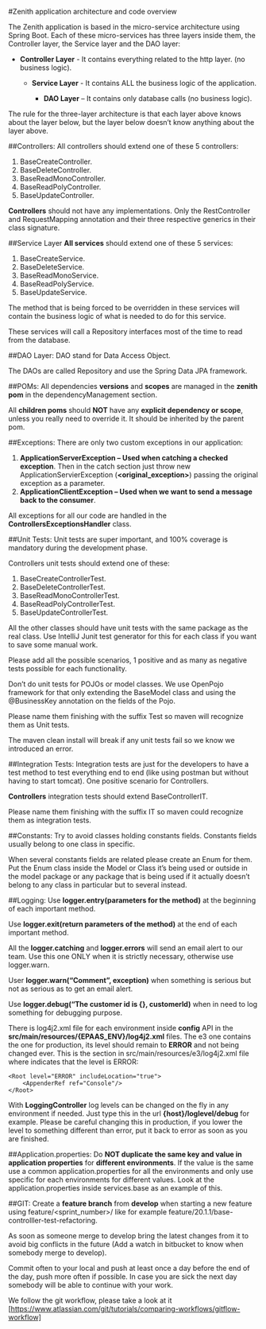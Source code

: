 #Zenith application architecture and code overview

The Zenith application is based in the micro-service architecture using Spring Boot. Each of these micro-services has three layers inside them, the Controller layer, the Service layer and the DAO layer:

 * **Controller Layer** - It contains everything related to the http layer. (no business logic).

    * **Service Layer** - It contains ALL the business logic of the application.

        * **DAO Layer** – It contains only database calls (no business logic).

The rule for the three-layer architecture is that each layer above knows about the layer below, but the layer below doesn’t know anything about the layer above.

##Controllers:
All controllers should extend one of these 5 controllers:

1.	BaseCreateController.
2.	BaseDeleteController.
3.	BaseReadMonoController.
4.	BaseReadPolyController.
5.	BaseUpdateController.

**Controllers** should not have any implementations. Only the RestController and RequestMapping annotation and their three respective generics in their class signature.

##Service Layer
**All services** should extend one of these 5 services:

1.	BaseCreateService.
2.	BaseDeleteService.
3.	BaseReadMonoService.
4.	BaseReadPolyService.
5.	BaseUpdateService.

The method that is being forced to be overridden in these services will contain the business logic of what is needed to do for this service.

These services will call a Repository interfaces most of the time to read from the database.

##DAO Layer:
DAO stand for Data Access Object.

The DAOs are called <EntityName>Repository and use the Spring Data JPA framework.

##POMs:
All dependencies **versions** and **scopes** are managed in the **zenith pom** in the dependencyManagement section.

All **children poms** should **NOT** have any **explicit dependency or scope**, unless you really need to override it. It should be inherited by the parent pom.

##Exceptions:
There are only two custom exceptions in our application: 

1. **ApplicationServerException – Used when catching a checked exception**. Then in the catch section just throw new ApplicationServierException (**<original_exception>**) passing the original exception as a parameter.
2. **ApplicationClientException – Used when we want to send a message back to the consumer**.

All exceptions for all our code are handled in the **ControllersExceptionsHandler** class.

##Unit Tests:
Unit tests are super important, and 100% coverage is mandatory during the development phase.

Controllers unit tests should extend one of these:
1.	BaseCreateControllerTest.
2.	BaseDeleteControllerTest.
3.	BaseReadMonoControllerTest.
4.	BaseReadPolyControllerTest.
5.	BaseUpdateControllerTest.

All the other classes should have unit tests with the same package as the real class. Use IntelliJ Junit test generator for this for each class if you want to save some manual work.

Please add all the possible scenarios, 1 positive and as many as negative tests possible for each functionality.

Don’t do unit tests for POJOs or model classes. We use OpenPojo framework for that only extending the BaseModel class and using the @BusinessKey annotation on the fields of the Pojo.

Please name them finishing with the suffix Test so maven will recognize them as Unit tests.

The maven clean install will break if any unit tests fail so we know we introduced an error.

##Integration Tests:
Integration tests are just for the developers to have a test method to test everything end to end (like using postman but without having to start tomcat).  One positive scenario for Controllers.

**Controllers** integration tests should extend BaseControllerIT.

Please name them finishing with the suffix IT so maven could recognize them as integration tests.

##Constants:
Try to avoid classes holding constants fields. Constants fields usually belong to one class in specific.

When several constants fields are related please create an Enum for them. Put the Enum class inside the Model or Class it’s being used or outside in the model package or any package that is being used if it actually doesn’t belong to any class in particular but to several instead.

##Logging:
Use **logger.entry(parameters for the method)** at the beginning of each important method.

Use **logger.exit(return parameters of the method)** at the end of each important method.

All the **logger.catching** and **logger.errors** will send an email alert to our team. Use this one ONLY when it is strictly necessary, otherwise use logger.warn.

User **logger.warn(“Comment”, exception)** when something is serious but not as serious as to get an email alert.

Use **logger.debug(“The customer id is {}, customerId)** when in need to log something for debugging purpose.

There is log4j2.xml file for each environment inside **config** API in the **src/main/resources/{EPAAS_ENV}/log4j2.xml** files. The e3 one contains the one for production, its level should remain to **ERROR** and not being changed ever. This is the section in src/main/resources/e3/log4j2.xml file where indicates that the level is ERROR:

```
<Root level="ERROR" includeLocation="true">
    <AppenderRef ref="Console"/>
</Root>
```

With **LoggingController** log levels can be changed on the fly in any environment if needed. Just type this in the url **{host}/loglevel/debug** for example. Please be careful changing this in production, if you lower the level to something different than error, put it back to error as soon as you are finished.

##Application.properties:
Do **NOT duplicate the same key and value in application properties** for **different environments**. If the value is the same use a common application.properties for all the environments and only use specific for each environments for different values. Look at the application.properties inside services.base as an example of this.

##GIT:
Create a **feature branch** from **develop** when starting a new feature using feature/<sprint_number>/<description> like for example feature/20.1.1/base-controlller-test-refactoring.

As soon as someone merge to develop bring the latest changes from it to avoid big conflicts in the future (Add a watch in bitbucket to know when somebody merge to develop).

Commit often to your local and push at least once a day before the end of the day, push more often if possible. In case you are sick the next day somebody will be able to continue with your work.

We follow the git workflow, please take a look at it [https://www.atlassian.com/git/tutorials/comparing-workflows/gitflow-workflow]






 
